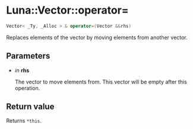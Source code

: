 # Luna::Vector::operator=

```c++
Vector< _Ty, _Alloc > & operator=(Vector &&rhs)
```

Replaces elements of the vector by moving elements from another vector. 



## Parameters
* *in* **rhs**

    The vector to move elements from. This vector will be empty after this operation. 

## Return value
Returns `*this`. 

